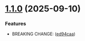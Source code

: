# [1.1.0](https://github.com/aa1z3zz/release-please-monorepo-example/compare/v1.0.0...v1.1.0) (2025-09-10)


### Features

* BREAKING CHANGE: ([ed94caa](https://github.com/aa1z3zz/release-please-monorepo-example/commit/ed94caa4d49c09bcfd7d858006704162dfd192c1))
